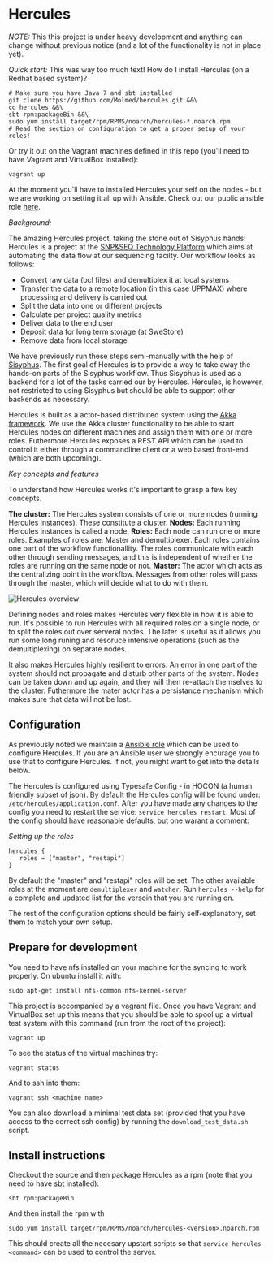 Hercules
========

*NOTE:* This this project is under heavy development and anything can change without previous notice (and a lot of the functionality is not in place yet).

*Quick start:*
This was way too much text! How do I install Hercules (on a Redhat based system)?

    # Make sure you have Java 7 and sbt installed
    git clone https://github.com/Molmed/hercules.git &&\
    cd hercules &&\
    sbt rpm:packageBin &&\
    sudo yum install target/rpm/RPMS/noarch/hercules-*.noarch.rpm
    # Read the section on configuration to get a proper setup of your roles!
    
Or try it out on the Vagrant machines defined in this repo (you'll need to have Vagrant and VirtualBox installed):

    vagrant up

At the moment you'll have to installed Hercules your self on the nodes - but we are working on setting it all up with Ansible. Check out our public ansible role [here](https://www.github.com/Molmed/roles_hercules).

*Background:*

The amazing Hercules project, taking the stone out of Sisyphus hands! Hercules is a project at the [SNP&SEQ Technology Platform](http://www.sequencing.se) which aims at automating the data flow at our sequencing facilty. Our workflow looks as follows:

 * Convert raw data (bcl files) and demultiplex it at local systems
 * Transfer the data to a remote location (in this case UPPMAX) where processing and delivery is carried out
 * Split the data into one or different projects
 * Calculate per project quality metrics
 * Deliver data to the end user
 * Deposit data for long term storage (at SweStore)
 * Remove data from local storage

We have previously run these steps semi-manually with the help of [Sisyphus](https://www.github.com/Molmed/sisyphus). The first goal of Hercules is to provide a way to take away the hands-on parts of the Sisyphus workflow. Thus Sisyphus is used as a backend for a lot of the tasks carried our by Hercules. Hercules, is however, not restricted to using Sisyphus but should be able to support other backends as necessary.

Hercules is built as a actor-based distributed system using the [Akka framework](http://akka.io). We use the Akka cluster functionality to be able to start Hercules nodes on different machines and assign them with one or more roles. Futhermore Hercules exposes a REST API which can be used to control it either through a commandline client or a web based front-end (which are both upcoming).

*Key concepts and features*

To understand how Hercules works it's important to grasp a few key concepts.

**The cluster:** The Hercules system consists of one or more nodes (running Hercules instances). These constitute a cluster.
**Nodes:** Each running Hercules instances is called a node.
**Roles:** Each node can run one or more roles. Examples of roles are: Master and demultiplexer. Each roles contains one part of the workflow functionallity. The roles communicate with each other through sending messages, and this is independent of whether the roles are running on the same node or not.
**Master:** The actor which acts as the centralizing point in the workflow. Messages from other roles will pass through the master, which will decide what to do with them. 

![Hercules overview](http://molmed.github.io/Hercules_overview.png)

Defining nodes and roles makes Hercules very flexible in how it is able to run. It's possible to run Hercules with all required roles on a single node, or to split the roles out over serveral nodes. The later is useful as it allows you run some long runing and resoruce intensive operations (such as the demultiplexing) on separate nodes.

It also makes Hercules highly resilient to errors. An error in one part of the system should not propagate and disturb other parts of the system. Nodes can be taken down and up again, and they will then re-attach themselves to the cluster. Futhermore the mater actor has a persistance mechanism which makes sure that data will not be lost.

Configuration
-------------

As previously noted we maintain a [Ansible role](https://www.github.com/Molmed/role_hercules) which can be used to configure Hercules. If you are an Ansible user we strongly encurage you to use that to configure Hercules. If not, you might want to get into the details below.

The Hercules is configured using Typesafe Config - in HOCON (a human friendly subset of json). By default the Hercules config will be found under: `/etc/hercules/application.conf`. After you have made any changes to the config you need to restart the service: `service hercules restart`. Most of the config should have reasonable defaults, but one warant a comment:

*Setting up the roles*

    hercules {
       roles = ["master", "restapi"]
    }

By default the "master" and "restapi" roles will be set. The other available roles at the moment are `demultiplexer` and `watcher`. Run `hercules --help` for a complete and updated list for the versoin that you are running on.

The rest of the configuration options should be fairly self-explanatory, set them to match your own setup.

Prepare for development
------------------------

You need to have nfs installed on your machine for the syncing to work properly. On ubuntu install it with:

    sudo apt-get install nfs-common nfs-kernel-server

This project is accompanied by a vagrant file. Once you have Vagrant and VirtualBox set up this means that you should be able to spool up a virtual test system with this command (run from the root of the project):

    vagrant up
    
To see the status of the virtual machines try:

    vagrant status
    
And to ssh into them:

    vagrant ssh <machine name>
    
You can also download a minimal test data set (provided that you have access to the correct ssh config) by running the `download_test_data.sh` script.

Install instructions
--------------------
Checkout the source and then package Hercules as a rpm (note that you need to have [sbt](http://www.scala-sbt.org/) installed):

    sbt rpm:packageBin

And then install the rpm with

    sudo yum install target/rpm/RPMS/noarch/hercules-<version>.noarch.rpm

This should create all the necesary upstart scripts so that `service hercules <command>` can be used to control the server.

